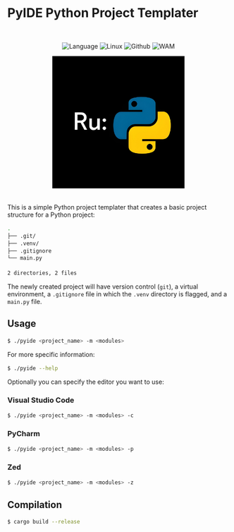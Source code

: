 # PyIDE Python Project Templater

<br>
<div align="center">

![Language](https://img.shields.io/github/languages/top/zzampax/PyIDE.svg?style=for-the-badge&labelColor=black&logo=rust&logoColor=red&label=Rust)
![Linux](https://img.shields.io/badge/Linux-FCC624?style=for-the-badge&logo=linux&logoColor=black)
![Github](https://img.shields.io/badge/GitHub-000000?style=for-the-badge&logo=github&logoColor=white)
![WAM](https://img.shields.io/badge/AUTOMATE-EVERYTHING-CD3713?style=for-the-badge&labelColor=black)

<img src=".github/logo.jpg" alt="RU:PYTHON" height="300px">
</div>
<br>

This is a simple Python project templater that creates a basic project structure for a Python project:
```bash
.
├── .git/
├── .venv/
├── .gitignore
└── main.py

2 directories, 2 files
```
The newly created project will have version control (`git`), a virtual environment, a `.gitignore` file in which the `.venv` directory is flagged, and a `main.py` file.
## Usage
```bash
$ ./pyide <project_name> -m <modules>
```
For more specific information:
```bash
$ ./pyide --help
```
Optionally you can specify the editor you want to use:
### Visual Studio Code
```bash
$ ./pyide <project_name> -m <modules> -c
```
### PyCharm
```bash
$ ./pyide <project_name> -m <modules> -p
```
### Zed
```bash
$ ./pyide <project_name> -m <modules> -z
```
## Compilation
```bash
$ cargo build --release
```
